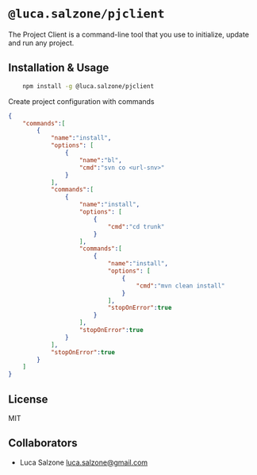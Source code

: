 # `@luca.salzone/pjclient`

The Project Client is a command-line tool that you use to initialize, update and run any project.

## Installation & Usage

```bash
    npm install -g @luca.salzone/pjclient
```

Create project configuration with commands

```json
{
    "commands":[
        {
            "name":"install",
            "options": [
                {
                    "name":"bl",
                    "cmd":"svn co <url-snv>"
                }
            ],
            "commands":[
                {
                    "name":"install",
                    "options": [
                        {
                            "cmd":"cd trunk"
                        }
                    ],
                    "commands":[
                        {
                            "name":"install",
                            "options": [
                                {
                                    "cmd":"mvn clean install"
                                }
                            ],
                            "stopOnError":true
                        }                        
                    ],
                    "stopOnError":true
                }                
            ],
            "stopOnError":true
        }
    ]
}

```

## License

MIT

## Collaborators

- Luca Salzone <luca.salzone@gmail.com>
